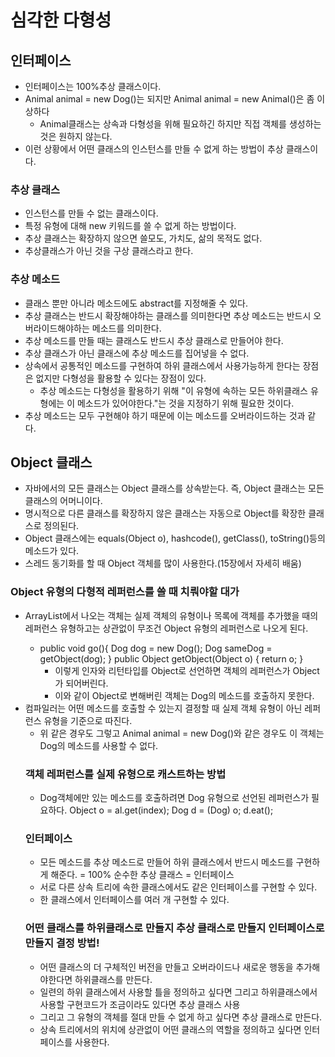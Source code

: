 # 심각한 다형성
## 인터페이스
- 인터페이스는 100%추상 클래스이다.
- Animal animal = new Dog()는 되지만 Animal animal = new Animal()은 좀 이상하다
  - Animal클래스는 상속과 다형성을 위해 필요하긴 하지만 직접 객체를 생성하는 것은 원하지 않는다.
- 이런 상황에서 어떤 클래스의 인스턴스를 만들 수 없게 하는 방법이 추상 클래스이다.
### 추상 클래스
- 인스턴스를 만들 수 없는 클래스이다.
- 특정 유형에 대해 new 키워드를 쓸 수 없게 하는 방법이다.
- 추상 클래스는 확장하지 않으면 쓸모도, 가치도, 삶의 목적도 없다.
- 추상클래스가 아닌 것을 구상 클래스라고 한다.
### 추상 메소드
- 클래스 뿐만 아니라 메소드에도 abstract를 지정해줄 수 있다.
- 추상 클래스는 반드시 확장해야하는 클래스를 의미한다면 추상 메소드는 반드시 오버라이드해야하는 메소드를 의미한다.
- 추상 메소드를 만들 때는 클래스도 반드시 추상 클래스로 만들어야 한다.
- 추상 클래스가 아닌 클래스에 추상 메소드를 집어넣을 수 없다.
- 상속에서 공통적인 메소드를 구현하여 하위 클래스에서 사용가능하게 한다는 장점은 없지만 다형성을 활용할 수 있다는 장점이 있다.
  - 추상 메소드는 다형성을 활용하기 위해 "이 유형에 속하는 모든 하위클래스 유형에는 이 메소드가 있어야한다."는 것을 지정하기 위해 필요한 것이다.
- 추상 메소드는 모두 구현해야 하기 때문에 이는 메소드를 오버라이드하는 것과 같다.
## Object 클래스
- 자바에서의 모든 클래스는 Object 클래스를 상속받는다. 즉, Object 클래스는 모든 클래스의 어머니이다.
- 명시적으로 다른 클래스를 확장하지 않은 클래스는 자동으로 Object를 확장한 클래스로 정의된다.
- Object 클래스에는 equals(Object o), hashcode(), getClass(), toString()등의 메소드가 있다.
- 스레드 동기화를 할 때 Object 객체를 많이 사용한다.(15장에서 자세히 배움)
### Object 유형의 다형적 레퍼런스를 쓸 때 치뤄야할 대가
- ArrayList<Object>에서 나오는 객체는 실제 객체의 유형이나 목록에 객체를 추가했을 때의 레퍼런스 유형하고는 상관없이 무조건 Object 유형의 레퍼런스로 나오게 된다.
  - public void go(){
      Dog dog = new Dog();
      Dog sameDog = getObject(dog);
    }
    public Object getObject(Object o) {
      return o;
    }
    - 이렇게 인자와 리턴타입를 Object로 선언하면 객체의 레퍼런스가 Object가 되어버린다.
    - 이와 같이 Object로 변해버린 객체는 Dog의 메소드를 호출하지 못한다.
- 컴파일러는 어떤 메소드를 호출할 수 있는지 결정할 때 실제 객체 유형이 아닌 레퍼런스 유형을 기준으로 따진다.
  - 위 같은 경우도 그렇고 Animal animal = new Dog()와 같은 경우도 이 객체는 Dog의 메소드를 사용할 수 없다.
### 객체 레퍼런스를 실제 유형으로 캐스트하는 방법
- Dog객체에만 있는 메소드를 호출하려면 Dog 유형으로 선언된 레퍼런스가 필요하다.
  Object o = al.get(index);
  Dog d = (Dog) o;
  d.eat();
### 인터페이스
- 모든 메소드를 추상 메소드로 만들어 하위 클래스에서 반드시 메소드를 구현하게 해준다. = 100% 순수한 추상 클래스 = 인터페이스
- 서로 다른 상속 트리에 속한 클래스에서도 같은 인터페이스를 구현할 수 있다.
- 한 클래스에서 인터페이스를 여러 개 구현할 수 있다.
### 어떤 클래스를 하위클래스로 만들지 추상 클래스로 만들지 인터페이스로 만들지 결정 방법!
- 어떤 클래스의 더 구체적인 버전을 만들고 오버라이드나 새로운 행동을 추가해야한다면 하위클래스를 만든다.
- 일련의 하위 클래스에서 사용할 틀을 정의하고 싶다면 그리고 하위클래스에서 사용할 구현코드가 조금이라도 있다면 추상 클래스 사용
- 그리고 그 유형의 객체를 절대 만들 수 없게 하고 싶다면 추상 클래스로 만든다.
- 상속 트리에서의 위치에 상관없이 어떤 클래스의 역할을 정의하고 싶다면 인터페이스를 사용한다.
